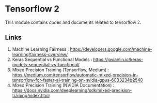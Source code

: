 # Tensorflow 2

This module contains codes and documents related to tensorflow 2. 

## Links

1. Machine Learning Fairness : https://developers.google.com/machine-learning/fairness-overview/  
2. Keras Sequential vs Functional Models : https://jovianlin.io/keras-models-sequential-vs-functional/  
3. Mixed Precision Training (Tensorflow, Medium) : https://medium.com/tensorflow/automatic-mixed-precision-in-tensorflow-for-faster-ai-training-on-nvidia-gpus-6033234b2540
4. Mixed Precision Training (NVIDIA Documentation) : https://docs.nvidia.com/deeplearning/sdk/mixed-precision-training/index.html